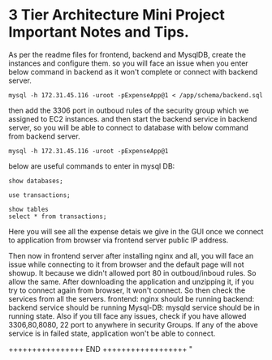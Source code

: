 # 3 Tier Architecture Mini Project Important Notes and Tips.

As per the readme files for frontend, backend and MysqlDB, create the instances and configure them.
so you will face an issue when you enter below command in backend as it won't complete or connect with backend server.

```
mysql -h 172.31.45.116 -uroot -pExpenseApp@1 < /app/schema/backend.sql
```
then add the 3306 port in outboud rules of the security group which we assigned to EC2 instances.
and then start the backend service in backend server, so you will be able to connect to database with below command from backend server.
```
mysql -h 172.31.45.116 -uroot -pExpenseApp@1
```
below are useful commands to enter in mysql DB:
```
show databases;
```
```
use transactions;
```
```
show tables
select * from transactions;
```
Here you will see all the expense detais we give in the GUI once we connect to application from browser via frontend server public IP address.

Then now in frontend server after installing nginx and all, you will face an issue while connecting to it from browser and the default page will not showup. It because we didn't allowed port 80 in outboud/inboud rules.
So allow the same.
After downloading the application and unzipping it, if you try to connect again from browser, It won't connect. So then check the services from all the servers.
frontend: nginx should be running
backend: backend service should be running
Mysql-DB: mysqld service should be in running state.
Also if you till face any issues, check if you have allowed 3306,80,8080, 22 port to anywhere in security Groups.
If any of the above service is in failed state, application won't be able to connect.

 ++++++++++++++++ END ++++++++++++++++++
"
